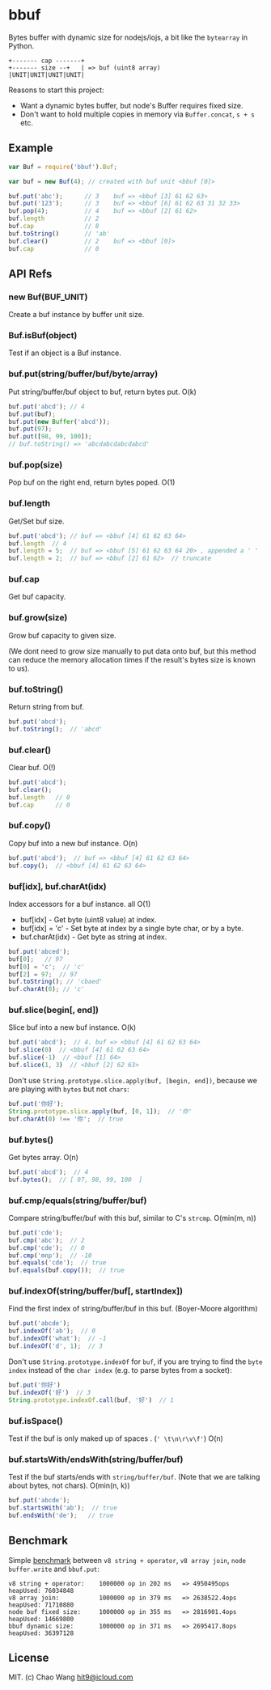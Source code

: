 bbuf
====

Bytes buffer with dynamic size for nodejs/iojs, a bit like the `bytearray` in Python.

```
+------- cap -------+
+------- size --+   | => buf (uint8 array)
|UNIT|UNIT|UNIT|UNIT|
```

Reasons to start this project:

* Want a dynamic bytes buffer, but node's Buffer requires fixed size.
* Don't want to hold multiple copies in memory via `Buffer.concat`, `s + s` etc.

Example
-------

```javascript
var Buf = require('bbuf').Buf;

var buf = new Buf(4); // created with buf unit <bbuf [0]>

buf.put('abc');      // 3    buf => <bbuf [3] 61 62 63>
buf.put('123');      // 3    buf => <bbuf [6] 61 62 63 31 32 33>
buf.pop(4);          // 4    buf => <bbuf [2] 61 62>
buf.length           // 2
buf.cap              // 8
buf.toString()       // 'ab'
buf.clear()          // 2    buf => <bbuf [0]>
buf.cap              // 0
```

API Refs
--------

### new Buf(BUF_UNIT)

Create a buf instance by buffer unit size.

### Buf.isBuf(object)

Test if an object is a Buf instance.

### buf.put(string/buffer/buf/byte/array)

Put string/buffer/buf object to buf, return bytes put. O(k)

```js
buf.put('abcd'); // 4
buf.put(buf);
buf.put(new Buffer('abcd'));
buf.put(97);
buf.put([98, 99, 100]);
// buf.toString() => 'abcdabcdabcdabcd'
```

### buf.pop(size)

Pop buf on the right end, return bytes poped. O(1)

### buf.length

Get/Set buf size.

```js
buf.put('abcd'); // buf => <bbuf [4] 61 62 63 64>
buf.length  // 4
buf.length = 5;  // buf => <bbuf [5] 61 62 63 64 20> , appended a ' '
buf.length = 2;  // buf => <bbuf [2] 61 62>  // truncate
```

### buf.cap

Get buf capacity.

### buf.grow(size)

Grow buf capacity to given size.

(We dont need to grow size manually to put data onto buf,
 but this method can reduce the memory allocation times if the
 result's bytes size is known to us).

### buf.toString()

Return string from buf.

```js
buf.put('abcd');
buf.toString();  // 'abcd'
```

### buf.clear()

Clear buf. O(!)

```js
buf.put('abcd');
buf.clear();
buf.length   // 0
buf.cap      // 0
```

### buf.copy()

Copy buf into a new buf instance. O(n)

```js
buf.put('abcd');  // buf => <bbuf [4] 61 62 63 64>
buf.copy();  // <bbuf [4] 61 62 63 64>
```

### buf[idx], buf.charAt(idx)

Index accessors for a buf instance. all O(1)

- buf[idx] - Get byte (uint8 value) at index.
- buf[idx] = 'c' - Set byte at index by a single byte char, or by a byte.
- buf.charAt(idx) - Get byte as string at index.

```js
buf.put('abced');
buf[0];   // 97
buf[0] = 'c';  // 'c'
buf[2] = 97;  // 97
buf.toString(); // 'cbaed'
buf.charAt(0); // 'c'
```

### buf.slice(begin[, end])

Slice buf into a new buf instance. O(k)

```js
buf.put('abcd');  // 4. buf => <bbuf [4] 61 62 63 64>
buf.slice(0)  // <bbuf [4] 61 62 63 64>
buf.slice(-1)  // <bbuf [1] 64>
buf.slice(1, 3)  // <bbuf [2] 62 63>
```

Don't use `String.prototype.slice.apply(buf, [begin, end])`,
because we are playing with `bytes` but not `chars`:

```js
buf.put('你好');
String.prototype.slice.apply(buf, [0, 1]);  // '你'
buf.charAt(0) !== '你';  // true
```

### buf.bytes()

Get bytes array. O(n)

```js
buf.put('abcd');  // 4
buf.bytes();  // [ 97, 98, 99, 100  ]
```

### buf.cmp/equals(string/buffer/buf)

Compare string/buffer/buf with this buf, similar to C's `strcmp`. O(min(m, n))

```js
buf.put('cde');
buf.cmp('abc');  // 2
buf.cmp('cde');  // 0
buf.cmp('mnp');  // -10
buf.equals('cde');  // true
buf.equals(buf.copy());  // true
```

### buf.indexOf(string/buffer/buf[, startIndex])

Find the first index of string/buffer/buf in this buf. (Boyer-Moore algorithm)

```js
buf.put('abcde');
buf.indexOf('ab');  // 0
buf.indexOf('what');  // -1
buf.indexOf('d', 1);  // 3
```

Don't use `String.prototype.indexOf` for `buf`, if you are trying to find the `byte index`
instead of the `char index` (e.g. to parse bytes from a socket):

```js
buf.put('你好')
buf.indexOf('好')  // 3
String.prototype.indexOf.call(buf, '好')  // 1
```

### buf.isSpace()

Test if the buf is only maked up of spaces . (`' \t\n\r\v\f'`) O(n)

### buf.startsWith/endsWith(string/buffer/buf)

Test if the buf starts/ends with `string/buffer/buf`. (Note that we are talking about bytes, not chars). O(min(n, k))

```js
buf.put('abcde');
buf.startsWith('ab');  // true
buf.endsWith('de');   // true
```

Benchmark
---------

Simple [benchmark](bench.js) between `v8 string + operator`, `v8 array join`,
`node buffer.write` and `bbuf.put`:

```
v8 string + operator:    1000000 op in 202 ms   => 4950495ops heapUsed: 76034848
v8 array join:           1000000 op in 379 ms   => 2638522.4ops heapUsed: 71710880
node buf fixed size:     1000000 op in 355 ms   => 2816901.4ops heapUsed: 14669800
bbuf dynamic size:       1000000 op in 371 ms   => 2695417.8ops heapUsed: 36397128
```

License
--------

MIT. (c) Chao Wang <hit9@icloud.com>
